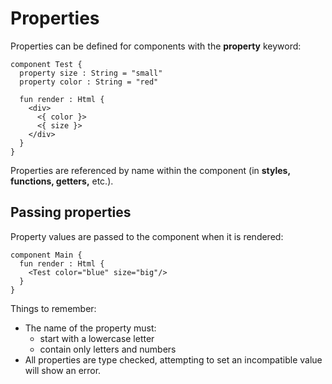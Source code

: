 # Properties

Properties can be defined for components with the **property** keyword:

```text
component Test {
  property size : String = "small"
  property color : String = "red"

  fun render : Html {
    <div>
      <{ color }>
      <{ size }>
    </div>
  }
}
```

Properties are referenced by name within the component \(in **styles, functions, getters,** etc.\).

## Passing properties

Property values are passed to the component when it is rendered:

```text
component Main {
  fun render : Html {
    <Test color="blue" size="big"/>
  }
}
```

Things to remember:

* The name of the property must:
  * start with a lowercase letter
  * contain only letters and numbers
* All properties are type checked, attempting to set an incompatible value will show an error.

